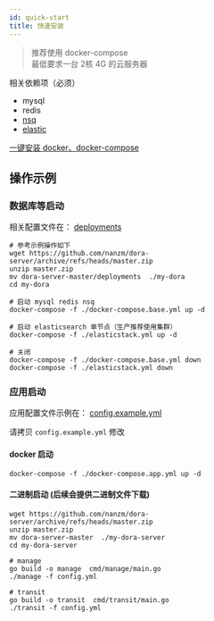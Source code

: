 ```yaml
---
id: quick-start 
title: 快速安装
---
```


> 推荐使用 docker-compose  
> 最低要求一台 2核 4G 的云服务器

相关依赖项（必须）
- mysql
- redis
- [nsq](https://nsq.io/)
- [elastic](https://www.elastic.co/cn/start)

[一键安装 docker、docker-compose ](/docs/docker)

## 操作示例

### 数据库等启动

相关配置文件在： [deployments](https://github.com/nanzm/dora-server/tree/master/deployments)

```shell
# 参考示例操作如下
wget https://github.com/nanzm/dora-server/archive/refs/heads/master.zip
unzip master.zip
mv dora-server-master/deployments  ./my-dora
cd my-dora

# 启动 mysql redis nsq
docker-compose -f ./docker-compose.base.yml up -d

# 启动 elasticsearch 单节点（生产推荐使用集群）
docker-compose -f ./elasticstack.yml up -d

# 关闭
docker-compose -f ./docker-compose.base.yml down
docker-compose -f ./elasticstack.yml down
```

### 应用启动

应用配置文件示例在： [config.example.yml](https://github.com/nanzm/dora-server/blob/master/config.example.yml)

请拷贝 `config.example.yml` 修改

#### docker 启动
```shell
docker-compose -f ./docker-compose.app.yml up -d
```

#### 二进制启动 (后续会提供二进制文件下载)
```shell
wget https://github.com/nanzm/dora-server/archive/refs/heads/master.zip
unzip master.zip
mv dora-server-master  ./my-dora-server
cd my-dora-server

# manage
go build -o manage  cmd/manage/main.go
./manage -f config.yml

# transit
go build -o transit  cmd/transit/main.go
./transit -f config.yml
```
